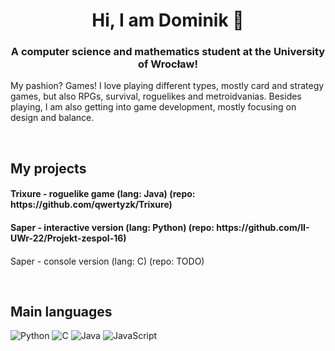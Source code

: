 <h1 align="center">Hi, I am Dominik 👋</h1>
<h3 align="center">A computer science and mathematics student at the University of Wrocław!</h3>

<p>
	My pashion? Games! I love playing different types, mostly card and strategy games, but also RPGs, survival, roguelikes and metroidvanias. Besides playing, I am also getting into game development, mostly focusing on design and balance. 
<p>
<br>

<h2>My projects</h2>
<p>
	<h4>Trixure - roguelike game (lang: Java) (repo: https://github.com/qwertyzk/Trixure)</h4>
  <h4>Saper - interactive version (lang: Python) (repo: https://github.com/II-UWr-22/Projekt-zespol-16)</h4>
  <h4></h4>Saper - console version (lang: C) (repo: TODO)</h4>
</p>
<br>

<h2>Main languages</h2>

<p>
  <img src="https://img.shields.io/badge/python-3670A0?style=for-the-badge&logo=python&logoColor=ffdd54" alt="Python">
  <img src="https://img.shields.io/badge/C-A8B9CC?style=for-the-badge&logo=c&logoColor=white" alt="C">
  <img src="https://img.shields.io/badge/-Java-DD0700?style=for-the-badge&logo=Java&logoColor=white" alt="Java">
  <img src="https://img.shields.io/badge/-JavaScript-F0DB4F?style=for-the-badge&logo=JavaScript&logoColor=white" alt="JavaScript">
</p>
